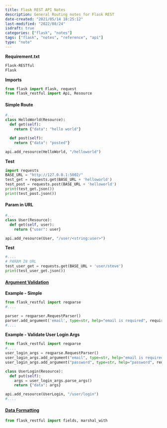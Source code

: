 ```yaml
---
title: Flask REST API Notes
description: General Routing notes for Flask REST
date-created: "2021/05/14 18:25:12"
last-modified: "2022/08/24"
isdraft: true
categories: ["flask", "notes"]
tags: ["flask", "notes", "reference", "api"]
type: "note"
---
```


**Requirement.txt**

```txt
Flask-RESTful
Flask
```

**Imports**

```python
from flask import Flask, request
from flask_restful import Api, Resource
```

#### Simple Route

```python
#...
class HelloWorld(Resource):
  def get(self):
    return {"data": "hello world"}

  def post(self):
    return {"data": "posted"}

api.add_resource(HelloWorld, "/helloworld")
```

**Test**

```python
import requests
BASE_URL = "http://127.0.0.1:5002/"
test_get = requests.get(BASE_URL + 'helloworld')
test_post = requests.post(BASE_URL + 'helloworld')
print(test_get.json())
print(test_post.json())
```

#### Param in URL

```python
#...
class User(Resource):
  def get(self, user):
    return {"user": user}

api.add_resource(User, "/user/<string:user>")
```

**Test**

```python
#....
# PARAM IN URL
test_user_get = requests.get(BASE_URL + 'user/steve')
print(test_user_get.json())

```

#### [Argument Validation](https://flask-restful.readthedocs.io/en/latest/quickstart.html#argument-parsing)

**Example - Simple**

```python
from flask_restful import reqparse
#....

parser = reqparser.RequestParser()
parser.add_argument('email', type=str, help="email is required", required=True)
#....
```

**Example - Validate User Login Args**

```python
from flask_restful import reqparse
#....
user_login_args = reqparse.RequestParser()
user_login_args.add_argument("email", type=str, help="email is required", required=True)
user_login_args.add_argument("password", type=str, help="password", required=True)

class UserLogin(Resource):
  def put(self):
    args = user_login_args.parse_args()
    return {"data": args}

api.add_resource(UserLogin, "/user/login")
#....

```

#### [Data Formatting](https://flask-restful.readthedocs.io/en/latest/quickstart.html#data-formatting)

<!-- look into on pass two -->

```python
from flask_restful import fields, marshal_with


```
